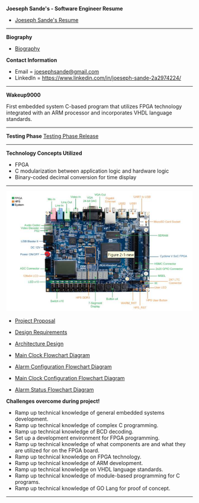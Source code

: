 **Joeseph Sande's - Software Engineer Resume**

* [Joeseph Sande's Resume](https://github.com/JSande2021/Wakeup9000/blob/main/JoesephSandeSoftwareEngineerResume.pdf)

<hr>

**Biography**

* [Biography](https://github.com/JSande2021/StartHere/blob/main/README.md)

**Contact Information**

- Email = joesephsande@gmail.com
- LinkedIn = https://www.linkedin.com/in/joeseph-sande-2a2974224/


<hr>

**Wakeup9000**

First embedded system C-based program that utilizes FPGA technology integrated with an ARM processor and incorporates VHDL language standards.

<hr>

**Testing Phase**
[Testing Phase Release](https://www.loom.com/share/f5a857eae48d49fdb999e18a4e3816b4)

<hr>

**Technology Concepts Utilized**

- FPGA
- C modularization between application logic and hardware logic
- Binary-coded decimal conversion for time display

<hr>

![FPGA Board](FPGABoard.png)

* [Project Proposal](https://github.com/JSande2021/Wakeup9000/blob/main/ProjectProposal.pdf)

* [Design Requirements](https://github.com/JSande2021/Wakeup9000/blob/main/DesignRequirements.pdf)

* [Architecture Design](https://github.com/JSande2021/Wakeup9000/blob/main/ArchitectureDesign.pdf)

* [Main Clock Flowchart Diagram](https://github.com/JSande2021/Wakeup9000/blob/main/MainClockFlowchart.png)

* [Alarm Configuration Flowchart Diagram](https://github.com/JSande2021/Wakeup9000/blob/main/alarmconfigflowchart.png)

* [Main Clock Configuration Flowchart Diagram](https://github.com/JSande2021/Wakeup9000/blob/main/checkconfigflowchart.png)

* [Alarm Status Flowchart Diagram](https://github.com/JSande2021/Wakeup9000/blob/main/checkalarmstatusflowchart.png)


**Challenges overcome during project!**

- Ramp up technical knowledge of general embedded systems development.
- Ramp up technical knowledge of complex C programming.
- Ramp up technical knowledge of BCD decoding.
- Set up a development environment for FPGA programming.
- Ramp up technical knowledge of what components are and what they are utilized for on the FPGA board.
- Ramp up technical knowledge on FPGA technology.
- Ramp up technical knowledge of ARM development.
- Ramp up technical knowledge on VHDL language standards.
- Ramp up technical knowledge of module-based programming for C programs.
- Ramp up technical knowledge of GO Lang for proof of concept.

<hr>
